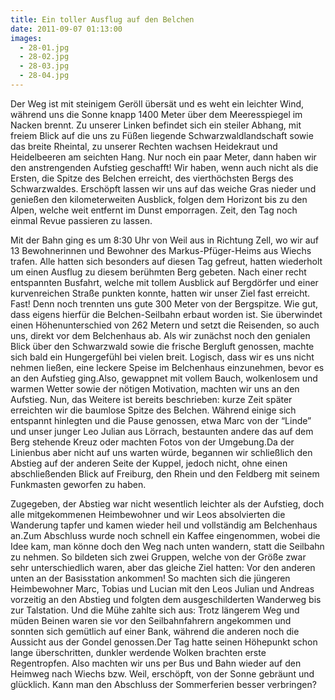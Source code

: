 ```yaml
---
title: Ein toller Ausflug auf den Belchen
date: 2011-09-07 01:13:00
images:
  - 28-01.jpg
  - 28-02.jpg
  - 28-03.jpg
  - 28-04.jpg
---
```


Der Weg ist mit steinigem Geröll übersät und es weht ein leichter Wind, während uns die Sonne knapp 1400 Meter über dem Meeresspiegel im Nacken brennt. Zu unserer Linken befindet sich ein steiler Abhang, mit freiem Blick auf die uns zu Füßen liegende Schwarzwaldlandschaft sowie das breite Rheintal, zu unserer Rechten wachsen Heidekraut und Heidelbeeren am seichten Hang. Nur noch ein paar Meter, dann haben wir den anstrengenden Aufstieg geschafft! Wir haben, wenn auch nicht als die Ersten, die Spitze des Belchen erreicht, des vierthöchsten Bergs des Schwarzwaldes. Erschöpft lassen wir uns auf das weiche Gras nieder und genießen den kilometerweiten Ausblick, folgen dem Horizont bis zu den Alpen, welche weit entfernt im Dunst emporragen. Zeit, den Tag noch einmal Revue passieren zu lassen.

Mit der Bahn ging es um 8:30 Uhr von Weil aus in Richtung Zell, wo wir auf 13 Bewohnerinnen und Bewohner des Markus-Pfüger-Heims aus Wiechs trafen. Alle hatten sich besonders auf diesen Tag gefreut, hatten wiederholt um einen Ausflug zu diesem berühmten Berg gebeten. Nach einer recht entspannten Busfahrt, welche mit tollem Ausblick auf Bergdörfer und einer kurvenreichen Straße punkten konnte, hatten wir unser Ziel fast erreicht. Fast! Denn noch trennten uns gute 300 Meter von der Bergspitze. Wie gut, dass eigens hierfür die Belchen-Seilbahn erbaut worden ist. Sie überwindet einen Höhenunterschied von 262 Metern und setzt die Reisenden, so auch uns, direkt vor dem Belchenhaus ab. Als wir zunächst noch den genialen Blick über den Schwarzwald sowie die frische Bergluft genossen, machte sich bald ein Hungergefühl bei vielen breit. Logisch, dass wir es uns nicht nehmen ließen, eine leckere Speise im Belchenhaus einzunehmen, bevor es an den Aufstieg ging.Also, gewappnet mit vollem Bauch, wolkenlosem und warmen Wetter sowie der nötigen Motivation, machten wir uns an den Aufstieg. Nun, das Weitere ist bereits beschrieben: kurze Zeit später erreichten wir die baumlose Spitze des Belchen. Während einige sich entspannt hinlegten und die Pause genossen, etwa Marc von der “Linde” und unser junger Leo Julian aus Lörrach, bestaunten andere das auf dem Berg stehende Kreuz oder machten Fotos von der Umgebung.Da der Linienbus aber nicht auf uns warten würde, begannen wir schließlich den Abstieg auf der anderen Seite der Kuppel, jedoch nicht, ohne einen abschließenden Blick auf Freiburg, den Rhein und den Feldberg mit seinem Funkmasten geworfen zu haben.

Zugegeben, der Abstieg war nicht wesentlich leichter als der Aufstieg, doch alle mitgekommenen Heimbewohner und wir Leos absolvierten die Wanderung tapfer und kamen wieder heil und vollständig am Belchenhaus an.Zum Abschluss wurde noch schnell ein Kaffee eingenommen, wobei die Idee kam, man könne doch den Weg nach unten wandern, statt die Seilbahn zu nehmen. So bildeten sich zwei Gruppen, welche von der Größe zwar sehr unterschiedlich waren, aber das gleiche Ziel hatten: Vor den anderen unten an der Basisstation ankommen! So machten sich die jüngeren Heimbewohner Marc, Tobias und Lucian mit den Leos Julian und Andreas vorzeitig an den Abstieg und folgten dem ausgeschilderten Wanderweg bis zur Talstation. Und die Mühe zahlte sich aus: Trotz längerem Weg und müden Beinen waren sie vor den Seilbahnfahrern angekommen und sonnten sich gemütlich auf einer Bank, während die anderen noch die Aussicht aus der Gondel genossen.Der Tag hatte seinen Höhepunkt schon lange überschritten, dunkler werdende Wolken brachten erste Regentropfen. Also machten wir uns per Bus und Bahn wieder auf den Heimweg nach Wiechs bzw. Weil, erschöpft, von der Sonne gebräunt und glücklich. Kann man den Abschluss der Sommerferien besser verbringen?

